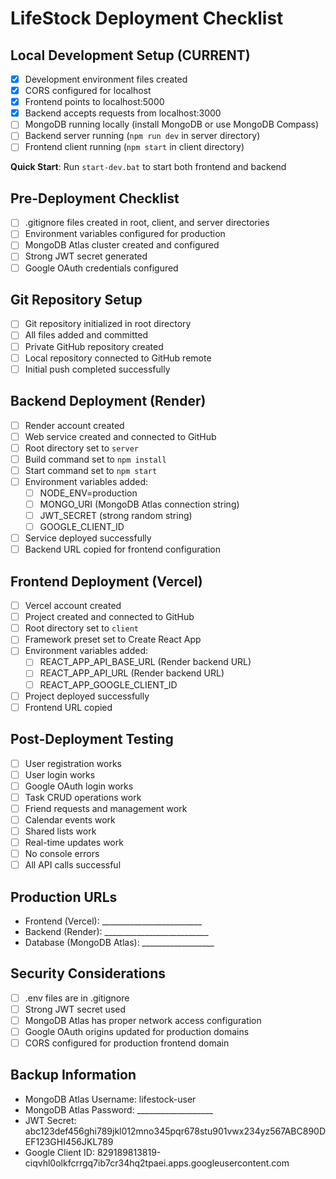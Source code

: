 # LifeStock Deployment Checklist

## Local Development Setup (CURRENT)
- [x] Development environment files created
- [x] CORS configured for localhost
- [x] Frontend points to localhost:5000
- [x] Backend accepts requests from localhost:3000
- [ ] MongoDB running locally (install MongoDB or use MongoDB Compass)
- [ ] Backend server running (`npm run dev` in server directory)
- [ ] Frontend client running (`npm start` in client directory)

**Quick Start**: Run `start-dev.bat` to start both frontend and backend

## Pre-Deployment Checklist
- [ ] .gitignore files created in root, client, and server directories
- [ ] Environment variables configured for production
- [ ] MongoDB Atlas cluster created and configured
- [ ] Strong JWT secret generated
- [ ] Google OAuth credentials configured

## Git Repository Setup
- [ ] Git repository initialized in root directory
- [ ] All files added and committed
- [ ] Private GitHub repository created
- [ ] Local repository connected to GitHub remote
- [ ] Initial push completed successfully

## Backend Deployment (Render)
- [ ] Render account created
- [ ] Web service created and connected to GitHub
- [ ] Root directory set to `server`
- [ ] Build command set to `npm install`
- [ ] Start command set to `npm start`
- [ ] Environment variables added:
  - [ ] NODE_ENV=production
  - [ ] MONGO_URI (MongoDB Atlas connection string)
  - [ ] JWT_SECRET (strong random string)
  - [ ] GOOGLE_CLIENT_ID
- [ ] Service deployed successfully
- [ ] Backend URL copied for frontend configuration

## Frontend Deployment (Vercel)
- [ ] Vercel account created
- [ ] Project created and connected to GitHub
- [ ] Root directory set to `client`
- [ ] Framework preset set to Create React App
- [ ] Environment variables added:
  - [ ] REACT_APP_API_BASE_URL (Render backend URL)
  - [ ] REACT_APP_API_URL (Render backend URL)
  - [ ] REACT_APP_GOOGLE_CLIENT_ID
- [ ] Project deployed successfully
- [ ] Frontend URL copied

## Post-Deployment Testing
- [ ] User registration works
- [ ] User login works
- [ ] Google OAuth login works
- [ ] Task CRUD operations work
- [ ] Friend requests and management work
- [ ] Calendar events work
- [ ] Shared lists work
- [ ] Real-time updates work
- [ ] No console errors
- [ ] All API calls successful

## Production URLs
- Frontend (Vercel): _________________________
- Backend (Render): __________________________
- Database (MongoDB Atlas): __________________

## Security Considerations
- [ ] .env files are in .gitignore
- [ ] Strong JWT secret used
- [ ] MongoDB Atlas has proper network access configuration
- [ ] Google OAuth origins updated for production domains
- [ ] CORS configured for production frontend domain

## Backup Information
- MongoDB Atlas Username: lifestock-user
- MongoDB Atlas Password: ___________________
- JWT Secret: abc123def456ghi789jkl012mno345pqr678stu901vwx234yz567ABC890DEF123GHI456JKL789
- Google Client ID: 829189813819-ciqvhl0olkfcrrgq7ib7cr34hq2tpaei.apps.googleusercontent.com
